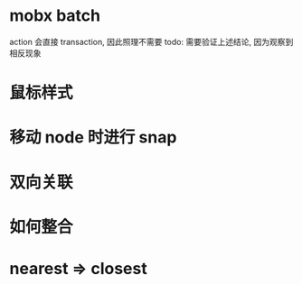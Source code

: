 # mobx batch

action 会直接 transaction, 因此照理不需要
todo: 需要验证上述结论, 因为观察到相反现象

# 鼠标样式

# 移动 node 时进行 snap

# 双向关联

# 如何整合

# nearest => closest
